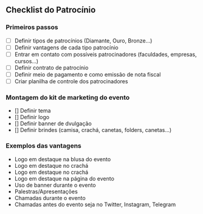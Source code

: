 ## Checklist do Patrocínio

### Primeiros passos

- [ ] Definir tipos de patrocínios (Diamante, Ouro, Bronze...)
- [ ] Definir vantagens de cada tipo patrocínio
- [ ] Entrar em contato com possíveis patrocinadores (faculdades, empresas, cursos...)
- [ ] Definir contrato de patrocínio
- [ ] Definir meio de pagamento e como emissão de nota fiscal
- [ ] Criar planilha de controle dos patrocinadores

### Montagem do kit de marketing do evento

- [] Definir tema
- [] Definir logo
- [] Definir banner de dvulgação
- [] Definir brindes (camisa, crachá, canetas, folders, canetas...)

### Exemplos das vantagens

- Logo em destaque na blusa do evento
- Logo em destaque no crachá
- Logo em destaque no crachá
- Logo em destaque na página do evento
- Uso de banner durante o evento
- Palestras/Apresentações
- Chamadas durante o evento
- Chamadas antes do evento seja no Twitter, Instagram, Telegram
